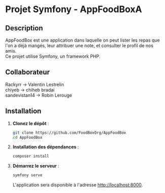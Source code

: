 # Projet Symfony - AppFoodBoxA

## Description
AppFoodBox est une application dans laquelle on peut lister les repas que l'on a déjà mangés, leur attribuer une note, et consulter le profil de nos amis.  
Ce projet utilise Symfony, un framework PHP.  

## Collaborateur
Rackyrr -> Valentin Lestrelin  
chiyeb -> chiheb bradai  
sandevistan14 -> Robin Lerouge  

## Installation

1. **Clonez le dépôt** :
   ```bash
   git clone https://github.com/FoodBoxOrg/AppFoodBox
   cd AppFoodBox
   ```

2. **Installation des dépendances** :
   ```bash
   composer install
   ```

3. **Démarrez le serveur** :
   ```bash
   symfony serve
   ```

   L'application sera disponible à l'adresse [http://localhost:8000](http://localhost:8000).
